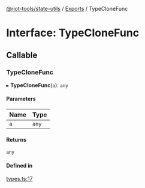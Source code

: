 [@riot-tools/state-utils](../README.md) / [Exports](../modules.md) / TypeCloneFunc

# Interface: TypeCloneFunc

## Callable

### TypeCloneFunc

▸ **TypeCloneFunc**(`a`): `any`

#### Parameters

| Name | Type |
| :------ | :------ |
| `a` | `any` |

#### Returns

`any`

#### Defined in

[types.ts:17](https://github.com/riot-tools/state-utils/blob/1799034/lib/types.ts#L17)
